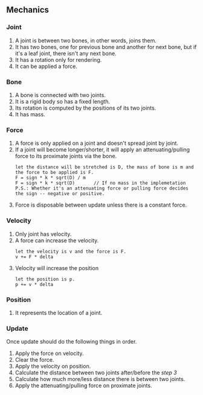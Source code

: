 ## Mechanics

### Joint

1. A joint is between two bones, in other words, joins them.
2. It has two bones, one for previous bone and another for next bone, but if it's a leaf joint, there isn't any next
   bone.
3. It has a rotation only for rendering.
4. It can be applied a force.

### Bone

1. A bone is connected with two joints.
2. It is a rigid body so has a fixed length.
3. Its rotation is computed by the positions of its two joints.
4. It has mass.

### Force

1. A force is only applied on a joint and doesn't spread joint by joint.
2. If a joint will become longer/shorter, it will apply an attenuating/pulling force to its proximate joints via the
   bone.
    ```
    let the distance will be stretched is D, the mass of bone is m and the force to be applied is F.
    F = sign * k * sqrt(D) / m 
    F = sign * k * sqrt(D)       // If no mass in the implemetation
    P.S.: Whether it's an attenuating force or pulling force decides the sign -- negative or positive.
   ```
3. Force is disposable between update unless there is a constant force.

### Velocity

1. Only joint has velocity.
2. A force can increase the velocity.
    ```
    let the velocity is v and the force is F.  
    v += F * delta
    ```
3. Velocity will increase the position
    ```
    let the position is p.
    p += v * delta
    ```

### Position

1. It represents the location of a joint.

### Update

Once update should do the following things in order.

1. Apply the force on velocity.
2. Clear the force.
3. Apply the velocity on position.
4. Calculate the distance between two joints after/before the *step 3*
5. Calculate how much more/less distance there is between two joints.
6. Apply the attenuating/pulling force on proximate joints.